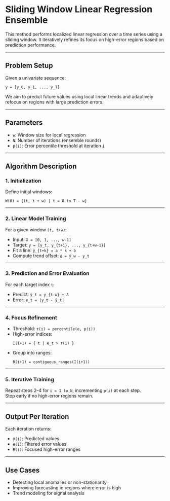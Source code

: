 # Sliding Window Linear Regression Ensemble

This method performs localized linear regression over a time series using a sliding window. It iteratively refines its focus on high-error regions based on prediction performance.

---

## Problem Setup

Given a univariate sequence:

```
y = [y_0, y_1, ..., y_T]
```

We aim to predict future values using local linear trends and adaptively refocus on regions with large prediction errors.

---

## Parameters

- `w`: Window size for local regression  
- `N`: Number of iterations (ensemble rounds)  
- `p(i)`: Error percentile threshold at iteration `i`

---

## Algorithm Description

### 1. Initialization

Define initial windows:

```
W(0) = {(t, t + w) | t = 0 to T - w}
```

---

### 2. Linear Model Training

For a given window `(t, t+w)`:

- Input: `X = [0, 1, ..., w-1]`
- Target: `y = [y_t, y_{t+1}, ..., y_{t+w-1}]`
- Fit a line: `ŷ_{t+k} = a * k + b`
- Compute trend offset: `Δ = ŷ_w - y_t`

---

### 3. Prediction and Error Evaluation

For each target index `t`:

- Predict: `ŷ_t = y_{t-w} + Δ`
- Error: `e_t = |y_t - ŷ_t|`

---

### 4. Focus Refinement

- Threshold: `τ(i) = percentile(e, p(i))`
- High-error indices:  
  ```
  I(i+1) = { t | e_t > τ(i) }
  ```
- Group into ranges:  
  ```
  R(i+1) = contiguous_ranges(I(i+1))
  ```

---

### 5. Iterative Training

Repeat steps 2–4 for `i = 1 to N`, incrementing `p(i)` at each step.  
Stop early if no high-error regions remain.

---

## Output Per Iteration

Each iteration returns:

- `ŷ(i)`: Predicted values  
- `e(i)`: Filtered error values  
- `R(i)`: Focused high-error ranges

---

## Use Cases

- Detecting local anomalies or non-stationarity  
- Improving forecasting in regions where error is high  
- Trend modeling for signal analysis

